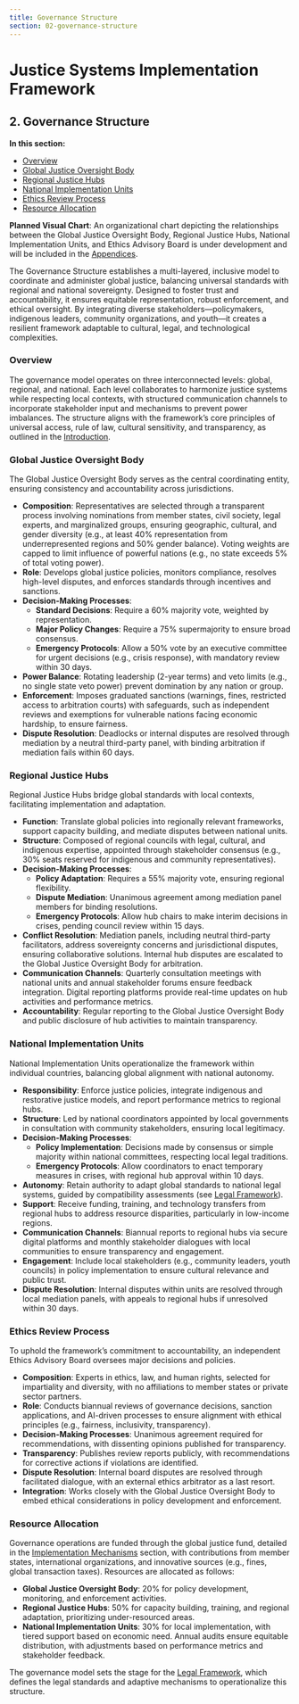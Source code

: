 ```yaml
---
title: Governance Structure
section: 02-governance-structure
---
```


# Justice Systems Implementation Framework

## <a id="02-governance-structure"></a>2. Governance Structure

**In this section:**
- [Overview](#overview)
- [Global Justice Oversight Body](#global-justice-oversight-body)
- [Regional Justice Hubs](#regional-justice-hubs)
- [National Implementation Units](#national-implementation-units)
- [Ethics Review Process](#ethics-review-process)
- [Resource Allocation](#resource-allocation)

**Planned Visual Chart**: An organizational chart depicting the relationships between the Global Justice Oversight Body, Regional Justice Hubs, National Implementation Units, and Ethics Advisory Board is under development and will be included in the [Appendices](/frameworks/docs/implementation/justice#11-appendices).

The Governance Structure establishes a multi-layered, inclusive model to coordinate and administer global justice, balancing universal standards with regional and national sovereignty. Designed to foster trust and accountability, it ensures equitable representation, robust enforcement, and ethical oversight. By integrating diverse stakeholders—policymakers, indigenous leaders, community organizations, and youth—it creates a resilient framework adaptable to cultural, legal, and technological complexities.

### <a id="overview"></a>Overview
The governance model operates on three interconnected levels: global, regional, and national. Each level collaborates to harmonize justice systems while respecting local contexts, with structured communication channels to incorporate stakeholder input and mechanisms to prevent power imbalances. The structure aligns with the framework’s core principles of universal access, rule of law, cultural sensitivity, and transparency, as outlined in the [Introduction](/frameworks/docs/implementation/justice#01-introduction).

### <a id="global-justice-oversight-body"></a>Global Justice Oversight Body
The Global Justice Oversight Body serves as the central coordinating entity, ensuring consistency and accountability across jurisdictions.

- **Composition**: Representatives are selected through a transparent process involving nominations from member states, civil society, legal experts, and marginalized groups, ensuring geographic, cultural, and gender diversity (e.g., at least 40% representation from underrepresented regions and 50% gender balance). Voting weights are capped to limit influence of powerful nations (e.g., no state exceeds 5% of total voting power).
- **Role**: Develops global justice policies, monitors compliance, resolves high-level disputes, and enforces standards through incentives and sanctions.
- **Decision-Making Processes**:
  - **Standard Decisions**: Require a 60% majority vote, weighted by representation.
  - **Major Policy Changes**: Require a 75% supermajority to ensure broad consensus.
  - **Emergency Protocols**: Allow a 50% vote by an executive committee for urgent decisions (e.g., crisis response), with mandatory review within 30 days.
- **Power Balance**: Rotating leadership (2-year terms) and veto limits (e.g., no single state veto power) prevent domination by any nation or group.
- **Enforcement**: Imposes graduated sanctions (warnings, fines, restricted access to arbitration courts) with safeguards, such as independent reviews and exemptions for vulnerable nations facing economic hardship, to ensure fairness.
- **Dispute Resolution**: Deadlocks or internal disputes are resolved through mediation by a neutral third-party panel, with binding arbitration if mediation fails within 60 days.

### <a id="regional-justice-hubs"></a>Regional Justice Hubs
Regional Justice Hubs bridge global standards with local contexts, facilitating implementation and adaptation.

- **Function**: Translate global policies into regionally relevant frameworks, support capacity building, and mediate disputes between national units.
- **Structure**: Composed of regional councils with legal, cultural, and indigenous expertise, appointed through stakeholder consensus (e.g., 30% seats reserved for indigenous and community representatives).
- **Decision-Making Processes**:
  - **Policy Adaptation**: Requires a 55% majority vote, ensuring regional flexibility.
  - **Dispute Mediation**: Unanimous agreement among mediation panel members for binding resolutions.
  - **Emergency Protocols**: Allow hub chairs to make interim decisions in crises, pending council review within 15 days.
- **Conflict Resolution**: Mediation panels, including neutral third-party facilitators, address sovereignty concerns and jurisdictional disputes, ensuring collaborative solutions. Internal hub disputes are escalated to the Global Justice Oversight Body for arbitration.
- **Communication Channels**: Quarterly consultation meetings with national units and annual stakeholder forums ensure feedback integration. Digital reporting platforms provide real-time updates on hub activities and performance metrics.
- **Accountability**: Regular reporting to the Global Justice Oversight Body and public disclosure of hub activities to maintain transparency.

### <a id="national-implementation-units"></a>National Implementation Units
National Implementation Units operationalize the framework within individual countries, balancing global alignment with national autonomy.

- **Responsibility**: Enforce justice policies, integrate indigenous and restorative justice models, and report performance metrics to regional hubs.
- **Structure**: Led by national coordinators appointed by local governments in consultation with community stakeholders, ensuring local legitimacy.
- **Decision-Making Processes**:
  - **Policy Implementation**: Decisions made by consensus or simple majority within national committees, respecting local legal traditions.
  - **Emergency Protocols**: Allow coordinators to enact temporary measures in crises, with regional hub approval within 10 days.
- **Autonomy**: Retain authority to adapt global standards to national legal systems, guided by compatibility assessments (see [Legal Framework](/frameworks/docs/implementation/justice#03-legal-framework)).
- **Support**: Receive funding, training, and technology transfers from regional hubs to address resource disparities, particularly in low-income regions.
- **Communication Channels**: Biannual reports to regional hubs via secure digital platforms and monthly stakeholder dialogues with local communities to ensure transparency and engagement.
- **Engagement**: Include local stakeholders (e.g., community leaders, youth councils) in policy implementation to ensure cultural relevance and public trust.
- **Dispute Resolution**: Internal disputes within units are resolved through local mediation panels, with appeals to regional hubs if unresolved within 30 days.

### <a id="ethics-review-process"></a>Ethics Review Process
To uphold the framework’s commitment to accountability, an independent Ethics Advisory Board oversees major decisions and policies.

- **Composition**: Experts in ethics, law, and human rights, selected for impartiality and diversity, with no affiliations to member states or private sector partners.
- **Role**: Conducts biannual reviews of governance decisions, sanction applications, and AI-driven processes to ensure alignment with ethical principles (e.g., fairness, inclusivity, transparency).
- **Decision-Making Processes**: Unanimous agreement required for recommendations, with dissenting opinions published for transparency.
- **Transparency**: Publishes review reports publicly, with recommendations for corrective actions if violations are identified.
- **Dispute Resolution**: Internal board disputes are resolved through facilitated dialogue, with an external ethics arbitrator as a last resort.
- **Integration**: Works closely with the Global Justice Oversight Body to embed ethical considerations in policy development and enforcement.

### <a id="resource-allocation"></a>Resource Allocation
Governance operations are funded through the global justice fund, detailed in the [Implementation Mechanisms](/frameworks/docs/implementation/justice#04-implementation-mechanisms) section, with contributions from member states, international organizations, and innovative sources (e.g., fines, global transaction taxes). Resources are allocated as follows:
- **Global Justice Oversight Body**: 20% for policy development, monitoring, and enforcement activities.
- **Regional Justice Hubs**: 50% for capacity building, training, and regional adaptation, prioritizing under-resourced areas.
- **National Implementation Units**: 30% for local implementation, with tiered support based on economic need.
Annual audits ensure equitable distribution, with adjustments based on performance metrics and stakeholder feedback.

The governance model sets the stage for the [Legal Framework](/frameworks/docs/implementation/justice#03-legal-framework), which defines the legal standards and adaptive mechanisms to operationalize this structure.
